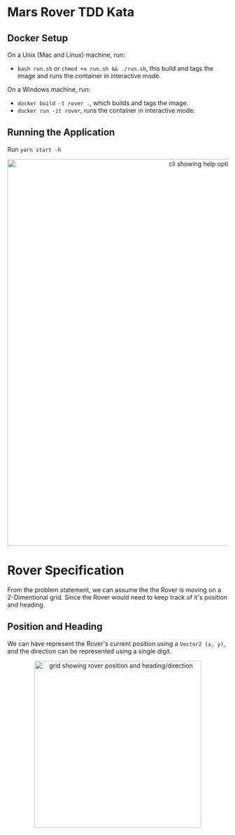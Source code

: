 # Mars Rover TDD Kata

## Docker Setup

On a Unix (Mac and Linux) machine, run:

- `bash run.sh` or `chmod +x run.sh && ./run.sh`, this build and tags the image and runs the container in interactive mode.

On a Windows machine, run:

- `docker build -t rover .`, which builds and tags the image.
- `docker run -it rover`, runs the container in interactive mode.

## Running the Application

Run `yarn start -h`

<p align="center"><img width="883" alt="cli showing help options" src="https://user-images.githubusercontent.com/5263355/120896139-1ba14280-c618-11eb-9df1-ec8a56d521f3.png"></p>

# Rover Specification

From the problem statement, we can assume the the Rover is moving on a 2-Dimentional grid. Since the Rover would need to keep track of it's position and heading.

## Position and Heading

We can have represent the Rover's current position using a `Vector2 (x, y)`, and the direction can be represented using a single digit.

<p align="center"><img width="381" alt="grid showing rover position and heading/direction"  src="https://user-images.githubusercontent.com/5263355/120787740-9179b100-c527-11eb-835b-0f17e291e263.png"></p>

